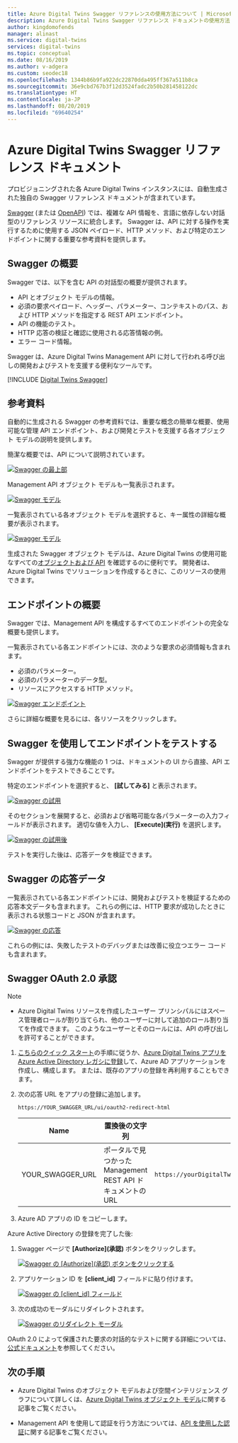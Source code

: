 ```yaml
---
title: Azure Digital Twins Swagger リファレンスの使用方法について | Microsoft Docs
description: Azure Digital Twins Swagger リファレンス ドキュメントの使用方法について
author: kingdomofends
manager: alinast
ms.service: digital-twins
services: digital-twins
ms.topic: conceptual
ms.date: 08/16/2019
ms.author: v-adgera
ms.custom: seodec18
ms.openlocfilehash: 1344b86b9fa922dc22870dda495ff367a511b8ca
ms.sourcegitcommit: 36e9cbd767b3f12d3524fadc2b50b281458122dc
ms.translationtype: HT
ms.contentlocale: ja-JP
ms.lasthandoff: 08/20/2019
ms.locfileid: "69640254"
---
```

# <a name="azure-digital-twins-swagger-reference-documentation"></a>Azure Digital Twins Swagger リファレンス ドキュメント

プロビジョニングされた各 Azure Digital Twins インスタンスには、自動生成された独自の Swagger リファレンス ドキュメントが含まれています。

[Swagger](https://swagger.io/) (または [OpenAPI](https://www.openapis.org/)) では、複雑な API 情報を、言語に依存しない対話型のリファレンス リソースに統合します。 Swagger は、API に対する操作を実行するために使用する JSON ペイロード、HTTP メソッド、および特定のエンドポイントに関する重要な参考資料を提供します。

## <a name="swagger-summary"></a>Swagger の概要

Swagger では、以下を含む API の対話型の概要が提供されます。

* API とオブジェクト モデルの情報。
* 必須の要求ペイロード、ヘッダー、パラメーター、コンテキストのパス、および HTTP メソッドを指定する REST API エンドポイント。
* API の機能のテスト。
* HTTP 応答の検証と確認に使用される応答情報の例。
* エラー コード情報。

Swagger は、Azure Digital Twins Management API に対して行われる呼び出しの開発およびテストを支援する便利なツールです。

[!INCLUDE [Digital Twins Swagger](../../includes/digital-twins-swagger.md)]

## <a name="reference-material"></a>参考資料

自動的に生成される Swagger の参考資料では、重要な概念の簡単な概要、使用可能な管理 API エンドポイント、および開発とテストを支援する各オブジェクト モデルの説明を提供します。

簡潔な概要では、API について説明されています。

[![Swagger の最上部](media/how-to-use-swagger/swagger-management-top-img.png)](media/how-to-use-swagger/swagger-management-top-img.png#lightbox)

Management API オブジェクト モデルも一覧表示されます。

[![Swagger モデル](media/how-to-use-swagger/swagger-management-models-img.png)](media/how-to-use-swagger/swagger-management-models-img.png#lightbox)

一覧表示されている各オブジェクト モデルを選択すると、キー属性の詳細な概要が表示されます。

[![Swagger モデル](media/how-to-use-swagger/swagger-management-model-img.png)](media/how-to-use-swagger/swagger-management-model-img.png#lightbox)

生成された Swagger オブジェクト モデルは、Azure Digital Twins の使用可能なすべての[オブジェクトおよび API](./concepts-objectmodel-spatialgraph.md) を確認するのに便利です。 開発者は、Azure Digital Twins でソリューションを作成するときに、このリソースの使用できます。

## <a name="endpoint-summary"></a>エンドポイントの概要

Swagger では、Management API を構成するすべてのエンドポイントの完全な概要も提供します。

一覧表示されている各エンドポイントには、次のような要求の必須情報も含まれます。

* 必須のパラメーター。
* 必須のパラメーターのデータ型。
* リソースにアクセスする HTTP メソッド。

[![Swagger エンドポイント](media/how-to-use-swagger/swagger-management-endpoints-img.png)](media/how-to-use-swagger/swagger-management-endpoints-img.png#lightbox)

さらに詳細な概要を見るには、各リソースをクリックします。

## <a name="use-swagger-to-test-endpoints"></a>Swagger を使用してエンドポイントをテストする

Swagger が提供する強力な機能の 1 つは、ドキュメントの UI から直接、API エンドポイントをテストできることです。

特定のエンドポイントを選択すると、 **[試してみる]** と表示されます。

[![Swagger の試用](media/how-to-use-swagger/swagger-management-try-img.png)](media/how-to-use-swagger/swagger-management-try-img.png#lightbox)

そのセクションを展開すると、必須および省略可能な各パラメーターの入力フィールドが表示されます。 適切な値を入力し、 **[Execute]\(実行\)** を選択します。

[![Swagger の試用後](media/how-to-use-swagger/swagger-management-tried-img.png)](media/how-to-use-swagger/swagger-management-tried-img.png#lightbox)

テストを実行した後は、応答データを検証できます。

## <a name="swagger-response-data"></a>Swagger の応答データ

一覧表示されている各エンドポイントには、開発およびテストを検証するための応答本文データも含まれます。 これらの例には、HTTP 要求が成功したときに表示される状態コードと JSON が含まれます。

[![Swagger の応答](media/how-to-use-swagger/swagger-management-response-img.png)](media/how-to-use-swagger/swagger-management-response-img.png#lightbox)

これらの例には、失敗したテストのデバッグまたは改善に役立つエラー コードも含まれます。

## <a name="swagger-oauth-20-authorization"></a>Swagger OAuth 2.0 承認

> [!NOTE]
> * Azure Digital Twins リソースを作成したユーザー プリンシパルにはスペース管理者ロールが割り当てられ、他のユーザーに対して追加のロール割り当てを作成できます。 このようなユーザーとそのロールには、API の呼び出しを許可することができます。

1. [こちらのクイック スタート](https://docs.microsoft.com/azure/active-directory/develop/quickstart-v1-integrate-apps-with-azure-ad)の手順に従うか、[Azure Digital Twins アプリを Azure Active Directory レガシに登録](./how-to-use-legacy-aad.md)して、Azure AD アプリケーションを作成し、構成します。 または、既存のアプリの登録を再利用することもできます。

1. 次の応答 URL をアプリの登録に追加します。

    ```plaintext
    https://YOUR_SWAGGER_URL/ui/oauth2-redirect-html
    ```
    | Name  | 置換後の文字列 | 例 |
    |---------|---------|---------|
    | YOUR_SWAGGER_URL | ポータルで見つかった Management REST API ドキュメントの URL  | `https://yourDigitalTwinsName.yourLocation.azuresmartspaces.net/management/swagger` |

1. Azure AD アプリの ID をコピーします。

Azure Active Directory の登録を完了した後:

1. Swagger ページで **[Authorize]\(承認\)** ボタンをクリックします。

    [![Swagger の [Authorize]\(承認\) ボタンをクリックする](media/how-to-use-swagger/swagger-select-authorize-btn.png)](media/how-to-use-swagger/swagger-select-authorize-btn.png#lightbox)

1. アプリケーション ID を **[client_id]** フィールドに貼り付けます。

    [![Swagger の [client_id] フィールド](media/how-to-use-swagger/swagger-auth-form.png)](media/how-to-use-swagger/swagger-auth-form.png#lightbox)

1. 次の成功のモーダルにリダイレクトされます。

    [![Swagger のリダイレクト モーダル](media/how-to-use-swagger/swagger-auth-redirect-img.png)](media/how-to-use-swagger/swagger-auth-redirect-img.png#lightbox)

OAuth 2.0 によって保護された要求の対話的なテストに関する詳細については、[公式ドキュメント](https://swagger.io/docs/specification/authentication/oauth2/)を参照してください。

## <a name="next-steps"></a>次の手順

- Azure Digital Twins のオブジェクト モデルおよび空間インテリジェンス グラフについて詳しくは、[Azure Digital Twins オブジェクト モデル](./concepts-objectmodel-spatialgraph.md)に関する記事をご覧ください。

- Management API を使用して認証を行う方法については、[API を使用した認証](./security-authenticating-apis.md)に関する記事をご覧ください。